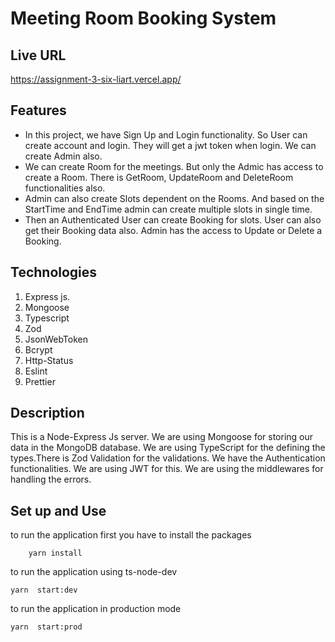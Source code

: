 # Meeting Room Booking System

## Live URL

https://assignment-3-six-liart.vercel.app/

## Features

- In this project, we have Sign Up and Login functionality. So User can create account and login. They will get a jwt token when login. We can create Admin also.
- We can create Room for the meetings. But only the Admic has access to create a Room. There is GetRoom, UpdateRoom and DeleteRoom functionalities also.
- Admin can also create Slots dependent on the Rooms. And based on the StartTime and EndTime admin can create multiple slots in single time.
- Then an Authenticated User can create Booking for slots. User can also get their Booking data also. Admin has the access to Update or Delete a Booking.

## Technologies

1. Express js.
2. Mongoose
3. Typescript
4. Zod
5. JsonWebToken
6. Bcrypt
7. Http-Status
8. Eslint
9. Prettier

## Description

This is a Node-Express Js server. We are using Mongoose for storing our data in the MongoDB database. We are using TypeScript for the defining the types.There is Zod Validation for the validations. We have the Authentication functionalities. We are using JWT for this. We are using the middlewares for handling the errors.

## Set up and Use

to run the application first you have to install the packages

```
    yarn install
```

to run the application using ts-node-dev

```
yarn  start:dev
```

to run the application in production mode

```
yarn  start:prod
```
